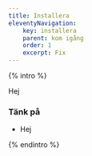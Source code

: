 ```yaml
---
title: Installera
eleventyNavigation:
    key: installera
    parent: kom igång
    order: 1
    excerpt: Fix
---
```


{% intro %}

Hej

### Tänk på

- Hej

{% endintro %}